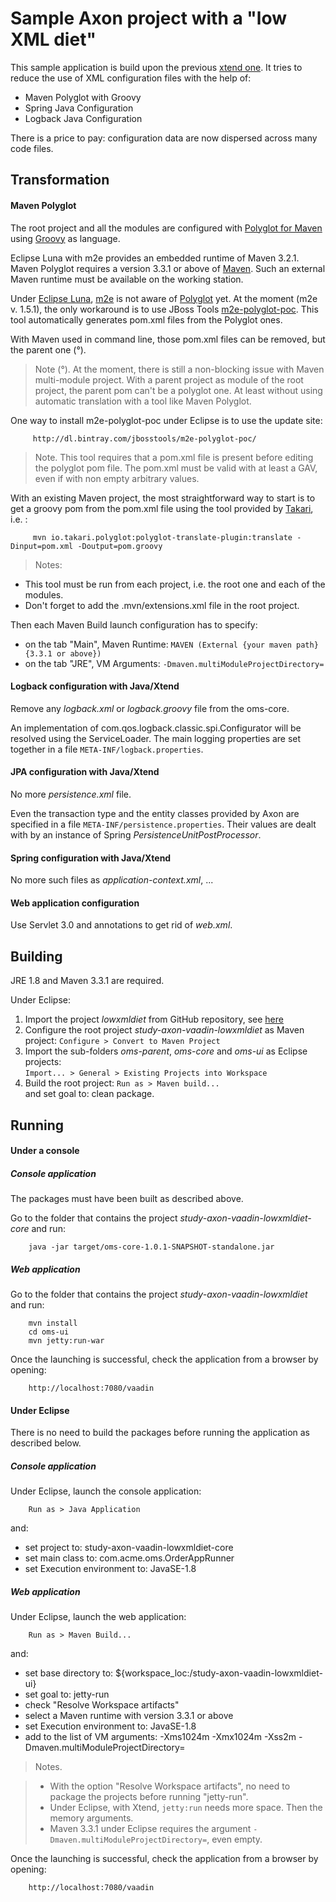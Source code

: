 Sample Axon project with a "low XML diet"
======

This sample application is build upon the previous [xtend one](../xtend). It tries to reduce the use of XML configuration files with the help of:

* Maven Polyglot with Groovy
* Spring Java Configuration
* Logback Java Configuration

There is a price to pay: configuration data are now dispersed across many code files.

Transformation
-------

#### Maven Polyglot ####

The root project and all the modules are configured with [Polyglot for Maven](https://github.com/takari/maven-polyglot) using [Groovy](http://groovy-lang.org/) as language.

Eclipse Luna with m2e provides an embedded runtime of Maven 3.2.1. Maven Polyglot requires a version 3.3.1 or above of [Maven](https://maven.apache.org/). Such an external Maven runtime must be available on the working station.

Under [Eclipse Luna](https://projects.eclipse.org/releases/luna), [m2e](http://eclipse.org/m2e/) is not aware of [Polyglot](https://github.com/takari/maven-polyglot) yet. At the moment (m2e v. 1.5.1), the only workaround is to use JBoss Tools [m2e-polyglot-poc](https://github.com/jbosstools/m2e-polyglot-poc). This tool automatically generates pom.xml files from the Polyglot ones.

With Maven used in command line, those pom.xml files can be removed, but the parent one (°).

>Note (°). At the moment, there is still a non-blocking issue with Maven multi-module project. With a parent project as module of the root project, the parent pom can't be a polyglot one. At least without using automatic translation with a tool like Maven Polyglot.

One way to install m2e-polyglot-poc under Eclipse is to use the update site:
         
         http://dl.bintray.com/jbosstools/m2e-polyglot-poc/
         
> Note. This tool requires that a pom.xml file is present before editing the polyglot pom file. The pom.xml must be valid with at least a GAV, even if with non empty arbitrary values.  

With an existing Maven project, the most straightforward way to start is to get a groovy pom from the pom.xml file using the tool provided by [Takari](http://takari.io/), i.e. :

         mvn io.takari.polyglot:polyglot-translate-plugin:translate -Dinput=pom.xml -Doutput=pom.groovy

>Notes:  
- This tool must be run from each project, i.e. the root one and each of the modules.   
- Don't forget to add the .mvn/extensions.xml file in the root project.

Then each Maven Build launch configuration has to specify:

* on the tab "Main", Maven Runtime: `MAVEN (External {your maven path} {3.3.1 or above})`
* on the tab "JRE", VM Arguments: `-Dmaven.multiModuleProjectDirectory=`

#### Logback configuration with Java/Xtend ####

Remove any *logback.xml* or *logback.groovy* file from the oms-core. 

An implementation of com.qos.logback.classic.spi.Configurator will be resolved using the ServiceLoader. The main logging properties are set together in a file `META-INF/logback.properties`.

#### JPA configuration with Java/Xtend ####

No more *persistence.xml* file.

Even the transaction type and the entity classes provided by Axon are specified in a file `META-INF/persistence.properties`. Their values are dealt with by an instance of Spring *PersistenceUnitPostProcessor*.

#### Spring configuration with Java/Xtend ####

No more such files as *application-context.xml*, ...

#### Web application configuration ####

Use Servlet 3.0 and annotations to get rid of *web.xml*.

Building
------

JRE 1.8 and Maven 3.3.1 are required.

Under Eclipse:

1. Import the project *lowxmldiet* from GitHub repository, see [here](../README.md)
1. Configure the root project *study-axon-vaadin-lowxmldiet* as Maven project:
  `Configure > Convert to Maven Project`  
1. Import the sub-folders *oms-parent*, *oms-core* and *oms-ui* as Eclipse projects:  
`Import... > General > Existing Projects into Workspace`
1. Build the root project:
        `Run as > Maven build...`  
 and set goal to: clean package.
 
Running
------

#### Under a console ####

##### Console application #####

The packages must have been built as described above. 

Go to the folder that contains the project *study-axon-vaadin-lowxmldiet-core* and run:

        java -jar target/oms-core-1.0.1-SNAPSHOT-standalone.jar
    
##### Web application #####

Go to the folder that contains the project *study-axon-vaadin-lowxmldiet* and run:  

        mvn install
        cd oms-ui
        mvn jetty:run-war
    
Once the launching is successful, check the application from a browser by opening:

        http://localhost:7080/vaadin
    

#### Under Eclipse ####

There is no need to build the packages before running the application as described below.

##### Console application #####

Under Eclipse, launch the console application:

        Run as > Java Application
and:

- set project to: study-axon-vaadin-lowxmldiet-core
- set main class to: com.acme.oms.OrderAppRunner
- set Execution environment to: JavaSE-1.8

##### Web application #####

Under Eclipse, launch the web application:

        Run as > Maven Build... 
and:

- set base directory to: ${workspace_loc:/study-axon-vaadin-lowxmldiet-ui}
- set goal to: jetty-run
- check "Resolve Workspace artifacts"
- select a Maven runtime with version 3.3.1 or above
- set Execution environment to: JavaSE-1.8
- add to the list of VM arguments: -Xms1024m -Xmx1024m -Xss2m -Dmaven.multiModuleProjectDirectory=

>Notes.  

>- With the option "Resolve Workspace artifacts", no need to package the projects before running "jetty-run".
>- Under Eclipse, with Xtend, `jetty:run` needs more space. Then the memory arguments.
>- Maven 3.3.1 under Eclipse requires the argument `-Dmaven.multiModuleProjectDirectory=`, even empty.
 
Once the launching is successful, check the application from a browser by opening:

        http://localhost:7080/vaadin
        

